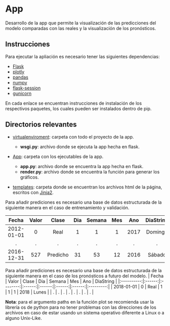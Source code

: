 # <b> App </b>

Desarrollo de la app que permite la visualización de las predicciones del modelo comparadas con las reales y la visualización de los pronósticos.

## <b>Instrucciones</b>
 
Para ejecutar la apliación es necesario tener las siguientes dependencias:

- [Flask](https://flask.palletsprojects.com/en/2.0.x/)
-  [plotly](https://plotly.com/)
-  [pandas](https://pandas.pydata.org/)
-  [numpy](https://numpy.org/)
- [flask-session](https://flask-session.readthedocs.io/en/latest/)
- [gunicorn](https://gunicorn.org/)

En cada enlace se encuentran instrucciones de instalación de los
respectivos paquetes, los cuales pueden ser instalados dentro de pip.

## <b> Directorios relevantes</b>


- [virtualenviroment](https://github.com/SebastianGaviria36/Runt/tree/App/virtualenvironment): carpeta con todo el proyecto de la app.
    - <b>wsgi.py</b>: archivo donde se ejecuta la app hecha en flask.    

- [App](https://github.com/SebastianGaviria36/Runt/tree/App/virtualenvironment/App): carpeta con los ejecutables
de la app. 
 
    - <b>app.py</b>: archivo donde se encuentra la app hecha en flask.  
    - <b>render.py</b>: archivo donde se encuentra la función para generar los gráficos.  

- [templates](https://github.com/SebastianGaviria36/Runt/tree/App/virtualenvironment/App/templates): carpeta donde
se encuentran los archivos html de la página, escritos con [Jinja2](https://jinja2docs.readthedocs.io/en/stable/).

Para añadir prediciones es necesario una base de datos estructurada
de la siguiente manera en el caso de entrenamiento y validación.

|    Fecha   |  Valor |   Clase  |   Dia  | Semana |   Mes  |   Ano  | DiaString |
|:----------:|:------:|:--------:|:------:|:------:|:------:|:------:|:---------:|
| 2012-01-01 |    0   |   Real   |    1   |    1   |    1   |  2017  |  Domingo  |
|   .   | . |  .  | . | . | . | . |   .  |
| 2016-12-31 |   527  | Predicho |   31   |   53   |   12   |  2016  |   Sábado  |

Para añadir prediciones es necesario una base de datos estructurada
de la siguiente manera en el caso de los pronósticos a futuro del modelo.
|    Fecha   |  Valor |   Clase  |   Dia  | Semana |   Mes  |   Ano  | DiaString |
|:----------:|:------:|:--------:|:------:|:------:|:------:|:------:|:---------:|
| 2018-01-01 |    0   |   Real   |    1   |    1   |    1   |  2018  |  Lunes  |
|   .   | . |  .  | . | . | . | . |   .  |


<b>Nota</b>: para el argumento paths en la función plot se recomienda usar la librería os de 
python para no tener problemas con las direcciones de los archivos en caso de estar usando 
un sistema operativo diferente a Linux o a alguno Unix-Like.
